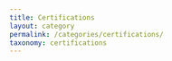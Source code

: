 ```yaml
---
title: Certifications
layout: category
permalink: /categories/certifications/
taxonomy: certifications
---
```

